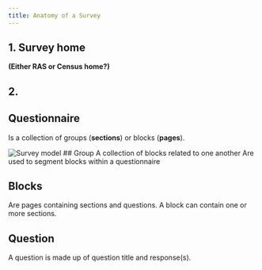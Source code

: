 ```yaml
---
title: Anatomy of a Survey
---
```


## 1. Survey home
__(Either RAS or Census home?)__
## 2.

## Questionnaire
Is a collection of groups (__sections__) or blocks (__pages__).

<img src="{{path '/assets/img/eq-survey-model.svg'}}" alt="Survey model" class="eq-docs-img" />
## Group
A collection of blocks related to one another
Are used to segment  blocks within a questionnaire

## Blocks
Are pages containing sections and questions.
A block can contain one or more sections.

## Question
A question is made up of question title and response(s).
